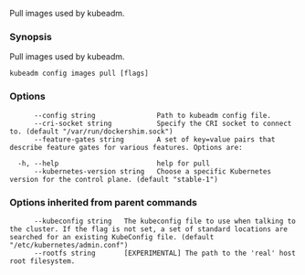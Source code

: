 
Pull images used by kubeadm.

### Synopsis

Pull images used by kubeadm.

```
kubeadm config images pull [flags]
```

### Options

```
      --config string               Path to kubeadm config file.
      --cri-socket string           Specify the CRI socket to connect to. (default "/var/run/dockershim.sock")
      --feature-gates string        A set of key=value pairs that describe feature gates for various features. Options are:
                                    
  -h, --help                        help for pull
      --kubernetes-version string   Choose a specific Kubernetes version for the control plane. (default "stable-1")
```

### Options inherited from parent commands

```
      --kubeconfig string   The kubeconfig file to use when talking to the cluster. If the flag is not set, a set of standard locations are searched for an existing KubeConfig file. (default "/etc/kubernetes/admin.conf")
      --rootfs string       [EXPERIMENTAL] The path to the 'real' host root filesystem.
```

